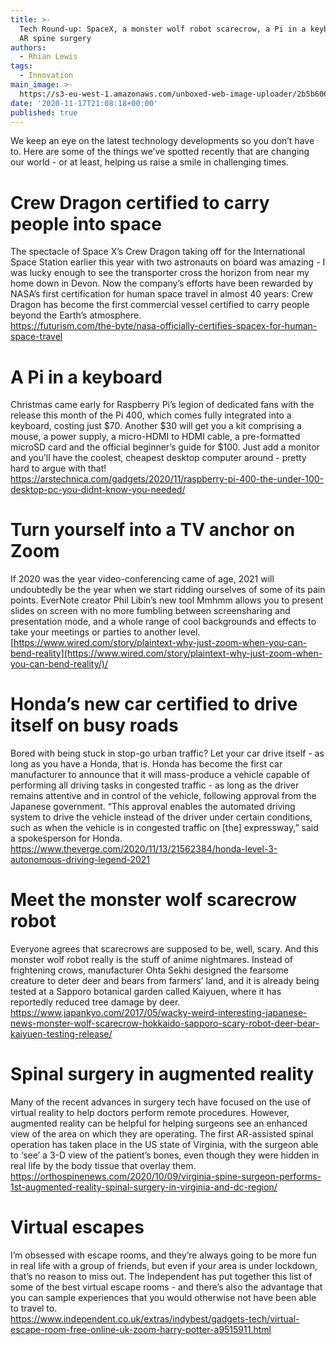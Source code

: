 ```yaml
---
title: >-
  Tech Round-up: SpaceX, a monster wolf robot scarecrow, a Pi in a keyboard and
  AR spine surgery
authors:
  - Rhian Lewis
tags:
  - Innovation
main_image: >-
  https://s3-eu-west-1.amazonaws.com/unboxed-web-image-uploader/2b5b606e978d6d98bc671e96f50e121f.png
date: '2020-11-17T21:08:18+00:00'
published: true
---
```

We keep an eye on the latest technology developments so you don’t have to. Here are some of the things we’ve spotted recently that are changing our world - or at least, helping us raise a smile in challenging times.

# Crew Dragon certified to carry people into space

The spectacle of Space X’s Crew Dragon taking off for the International Space Station earlier this year with two astronauts on board was amazing - I was lucky enough to see the transporter cross the horizon from near my home down in Devon. Now the company’s efforts have been rewarded by NASA’s first certification for human space travel in almost 40 years: Crew Dragon has become the first commercial vessel certified to carry people beyond the Earth’s atmosphere.\
<https://futurism.com/the-byte/nasa-officially-certifies-spacex-for-human-space-travel>

# A Pi in a keyboard

Christmas came early for Raspberry Pi’s legion of dedicated fans with the release this month of the Pi 400, which comes fully integrated into a keyboard, costing just $70. Another $30 will get you a kit comprising a mouse, a power supply, a micro-HDMI to HDMI cable, a pre-formatted microSD card and the official beginner’s guide for $100. Just add a monitor and you’ll have the coolest, cheapest desktop computer around - pretty hard to argue with that!\
<https://arstechnica.com/gadgets/2020/11/raspberry-pi-400-the-under-100-desktop-pc-you-didnt-know-you-needed/>

# Turn yourself into a TV anchor on Zoom

If 2020 was the year video-conferencing came of age, 2021 will undoubtedly be the year when we start ridding ourselves of some of its pain points. EverNote creator Phil Libin’s new tool Mmhmm allows you to present slides on screen with no more fumbling between screensharing and presentation mode, and a whole range of cool backgrounds and effects to take your meetings or parties to another level.\
[https://www.wired.com/story/plaintext-why-just-zoom-when-you-can-bend-reality](https://www.wired.com/story/plaintext-why-just-zoom-when-you-can-bend-reality/)/

# Honda’s new car certified to drive itself on busy roads

Bored with being stuck in stop-go urban traffic? Let your car drive itself - as long as you have a Honda, that is. Honda has become the first car manufacturer to announce that it will mass-produce a vehicle capable of performing all driving tasks in congested traffic - as long as the driver remains attentive and in control of the vehicle, following approval from the Japanese government. “This approval enables the automated driving system to drive the vehicle instead of the driver under certain conditions, such as when the vehicle is in congested traffic on \[the] expressway,” said a spokesperson for Honda.\
<https://www.theverge.com/2020/11/13/21562384/honda-level-3-autonomous-driving-legend-2021>

# Meet the monster wolf scarecrow robot

Everyone agrees that scarecrows are supposed to be, well, scary. And this monster wolf robot really is the stuff of anime nightmares. Instead of frightening crows, manufacturer Ohta Sekhi designed the fearsome creature to deter deer and bears from farmers’ land, and it is already being tested at a Sapporo botanical garden called Kaiyuen, where it has reportedly reduced tree damage by deer.\
<https://www.japankyo.com/2017/05/wacky-weird-interesting-japanese-news-monster-wolf-scarecrow-hokkaido-sapporo-scary-robot-deer-bear-kaiyuen-testing-release/>

# Spinal surgery in augmented reality

Many of the recent advances in surgery tech have focused on the use of virtual reality to help doctors perform remote procedures. However, augmented reality can be helpful for helping surgeons see an enhanced view of the area on which they are operating. The first AR-assisted spinal operation has taken place in the US state of Virginia, with the surgeon able to ‘see’ a 3-D view of the patient’s bones, even though they were hidden in real life by the body tissue that overlay them.\
<https://orthospinenews.com/2020/10/09/virginia-spine-surgeon-performs-1st-augmented-reality-spinal-surgery-in-virginia-and-dc-region/>

# Virtual escapes

I’m obsessed with escape rooms, and they’re always going to be more fun in real life with a group of friends, but even if your area is under lockdown, that’s no reason to miss out. The Independent has put together this list of some of the best virtual escape rooms - and there’s also the advantage that you can sample experiences that you would otherwise not have been able to travel to.\
<https://www.independent.co.uk/extras/indybest/gadgets-tech/virtual-escape-room-free-online-uk-zoom-harry-potter-a9515911.html>
